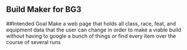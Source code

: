 ## Build Maker for BG3
##Intended Goal
Make a web page that holds all class, race, feat, and equipment data that the user can change in order to make a viable build without having to google a bunch of things or find every item over the course of several runs
